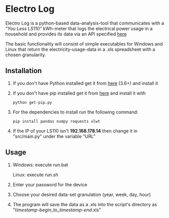# __Electro Log__

Electro Log is a python-based data-analysis-tool that communicates with a *"You Less LS110"* kWh-meter that logs the electrical power usage in a household and provides its data via an API specified [here](http://wiki.td-er.nl/index.php?title=YouLess)

The basic functionality will consist of simple executables for Windows and Linux that return the electricity-usage-data in a .xls spreadsheet with a chosen granularity.


## __Installation__

1. If you don't have Python installed get it from [here](https://www.python.org/downloads/) (3.6+) and install it
2. If you don't have pip installed get it from [here](https://bootstrap.pypa.io/get-pip.py) and install it with

    `python get-pip.py`
3. For the dependencies to install run the following command:

   `pip install pandas numpy requests xlwt`

4. If the IP of your LS110 isn't __192.168.178.14__ then change it in "src/main.py" under the variable "URL"
   
## __Usage__

1. Windows: execute run.bat
   
   Linux:   execute run.sh
2. Enter your password for the device
3. Choose your desired data-set granulation (year, week, day, hour)
4. The program will save the data as a .xls into the script's directory as "_timestamp-begin_\_to\__timestamp-end_.xls"
